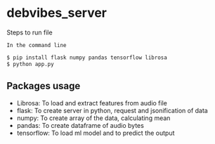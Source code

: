 # debvibes_server

Steps to run file

`In the command line`
```sh
$ pip install flask numpy pandas tensorflow librosa
$ python app.py
```
## Packages usage
- Librosa: To load and extract features from audio file
- flask: To create server in python, request and jsonification of data
- numpy: To create array of the data, calculating mean
- pandas: To create dataframe of audio bytes
- tensorflow: To load ml model and to predict the output
     
